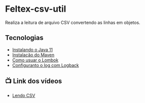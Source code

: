 # Feltex-csv-util

  Realiza a leitura de arquivo CSV convertendo as linhas em objetos. 

  
## Tecnologias

- [Instalando o Java 11](https://youtu.be/_NCt_82M0MA)
- [Instalação do Maven](https://youtu.be/edF1G8RYDTU)
- [Como usuar o Lombok](https://youtu.be/ypITltqNE9g)
- [Configuranto o log com Logback](https://youtu.be/52iaLpBkYC0)

## 📺 Link dos vídeos

 - [Lendo CSV]()
